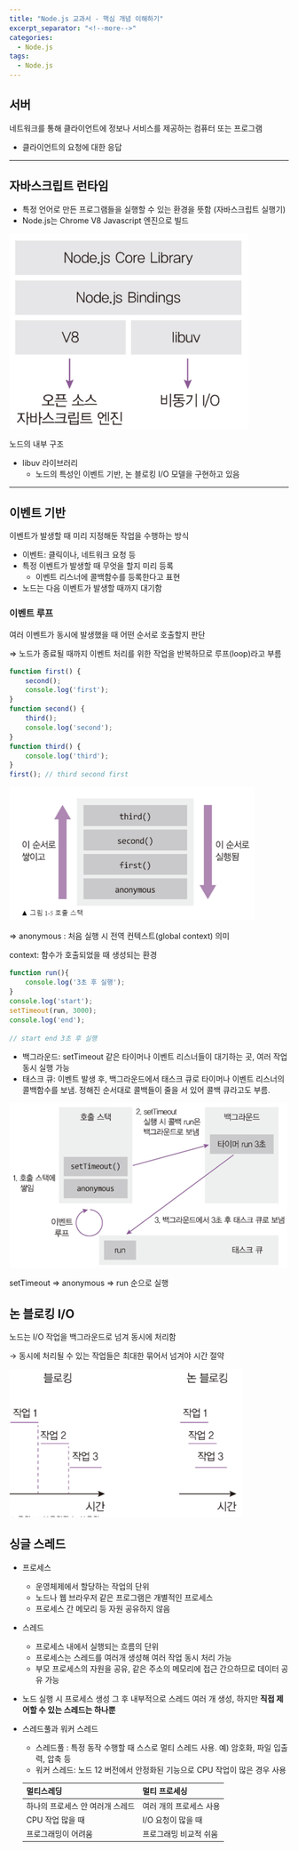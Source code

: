 ```yaml
---
title: "Node.js 교과서 - 핵심 개념 이해하기"
excerpt_separator: "<!--more-->"
categories:
  - Node.js
tags:
  - Node.js
---
```


## 서버

네트워크를 통해 클라이언트에 정보나 서비스를 제공하는 컴퓨터 또는 프로그램

- 클라이언트의 요청에 대한 응답

---

## 자바스크립트 런타임

- 특정 언어로 만든 프로그램들을 실행할 수 있는 환경을 뜻함 (자바스크립트 실행기)
- Node.js는  Chrome V8 Javascript 엔진으로 빌드

![노드의 내부 구조](/assets/images/post/211213/Untitled.png)

노드의 내부 구조

- libuv 라이브러리
    - 노드의 특성인 이벤트 기반, 논 블로킹 I/O 모델을 구현하고 있음

---

## 이벤트 기반

이벤트가 발생할 때 미리 지정해둔 작업을 수행하는 방식

- 이벤트: 클릭이나, 네트워크 요청 등
- 특정 이벤트가 발생할 때 무엇을 할지 미리 등록
    - 이벤트 리스너에 콜백함수를 등록한다고 표현
- 노드는 다음 이벤트가 발생할 때까지 대기함

### 이벤트 루프

여러 이벤트가 동시에 발생했을 때 어떤 순서로 호출할지 판단

⇒ 노드가 종료될 때까지 이벤트 처리를 위한 작업을 반복하므로 루프(loop)라고 부름

```jsx
function first() {
	second();
	console.log('first');
}
function second() {
	third();
	console.log('second');
}
function third() {
	console.log('third');
}
first(); // third second first
```

![Untitled](/assets/images/post/211213/Untitled1.png)

⇒ anonymous : 처음 실행 시 전역 컨텍스트(global context) 의미 

context: 함수가 호출되었을 때 생성되는 환경

```jsx
function run(){
	console.log('3초 후 실행');
}
console.log('start');
setTimeout(run, 3000);
console.log('end');

// start end 3초 후 실행
```

- 백그라운드: setTimeout  같은 타이머나 이벤트 리스너들이 대기하는 곳, 여러 작업 동시 실행 가능
- 태스크 큐: 이벤트 발생 후, 백그라운드에서 태스크 큐로 타이머나 이벤트 리스너의 콜백함수를 보냄. 정해진 순서대로 콜백들이 줄을 서 있어 콜백 큐라고도 부름.

![setTimeout ⇒ anonymous ⇒ run 순으로 실행](/assets/images/post/211213/Untitled2.png)

setTimeout ⇒ anonymous ⇒ run 순으로 실행

## 논 블로킹 I/O

노드는 I/O 작업을 백그라운드로 넘겨 동시에 처리함

→ 동시에 처리될 수 있는 작업들은 최대한 묶어서 넘겨야 시간 절약

![Untitled](/assets/images/post/211213/Untitled3.png)

## 싱글 스레드

- 프로세스
    - 운영체제에서 할당하는 작업의 단위
    - 노드나 웹 브라우저 같은 프로그램은 개별적인 프로세스
    - 프로세스 간 메모리 등 자원 공유하지 않음
- 스레드
    - 프로세스 내에서 실행되는 흐름의 단위
    - 프로세스는 스레드를 여러개 생성해 여러 작업 동시 처리 가능
    - 부모 프로세스의 자원을 공유, 같은 주소의 메모리에 접근 간으하므로 데이터 공유 가능
- 노드 실행 시 프로세스 생성 그 후 내부적으로 스레드 여러 개 생성, 하지만 **직접 제어할 수 있는 스레드는 하나뿐**
- 스레드풀과 워커 스레드
    - 스레드풀 : 특정 동작 수행할 때 스스로 멀티 스레드 사용. 예) 암호화, 파일 입출력, 압축 등
    - 워커 스레드: 노드 12 버전에서 안정화된 기능으로 CPU 작업이 많은 경우 사용
    
    | 멀티스레딩 | 멀티 프로세싱 |
    | --- | --- |
    | 하나의 프로세스 안 여러개 스레드 | 여러 개의 프로세스 사용 |
    | CPU 작업 많을 때 | I/O 요청이 많을 때 |
    | 프로그래밍이 어려움 | 프로그래밍 비교적 쉬움 |